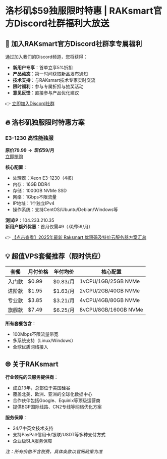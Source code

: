 # 洛杉矶$59独服限时特惠 | RAKsmart官方Discord社群福利大放送

## 🎉 加入RAKsmart官方Discord社群享专属福利

通过加入我们的Discord频道，您将获得：

- **新用户专享**：首单立享5%折扣
- **产品动态**：第一时间获取新品发布通知
- **技术支持**：与RAKsmart技术专家实时交流
- **限时福利**：参与专属折扣与抽奖活动
- **意见反馈**：直接参与产品优化建议

👉 [立即加入Discord社群](https://discord.gg/enZwUa4AtH)

## 🔥 洛杉矶独服限时特惠方案

### E3-1230 高性能独服
**原价$79.99 → 现仅$59/月**  
[立即抢购](https://bit.ly/raksmart)

**核心配置**：
- 处理器：Xeon E3-1230（4核）
- 内存：16GB DDR4
- 存储：1000GB NVMe SSD
- 网络：1Gbps不限流量
- IP地址：1个独立IPv4
- 操作系统：支持CentOS/Ubuntu/Debian/Windows等

**测试IP**：104.233.210.35  
**新用户额外优惠**：首月仅需$49（续费$59/月）

👉 [【点击查看】2025年最新 Raksmart 优惠码及特价云服务器方案汇总](https://bit.ly/raksmart)

## 💡 超值VPS套餐推荐（限时供应）

| 套餐 | 月付价格 | 年付均价 | 核心配置 |
|------|---------|---------|---------|
| 入门款 | $0.99 | $0.83/月 | 1vCPU/1GB/25GB NVMe |
| 进阶款 | $1.95 | $1.63/月 | 2vCPU/2GB/40GB NVMe |
| 专业款 | $3.85 | $3.21/月 | 4vCPU/4GB/80GB NVMe |
| 旗舰款 | $7.49 | $6.25/月 | 8vCPU/8GB/160GB NVMe |

**所有套餐包含**：  
- 100Mbps不限流量带宽  
- 多系统支持（Linux/Windows）  
- 全球优质网络接入  

## 🌐 关于RAKsmart

**行业领先的云服务提供商**：
- 成立13年，总部位于美国硅谷
- 覆盖北美、欧洲、亚洲的全球化数据中心
- 合作伙伴包括Google、Equinix等顶级运营商
- 提供BGP国际线路、CN2专线等网络优化方案

**服务保障**：
- 24/7中英文技术支持
- 支持PayPal/信用卡/银联/USDT等多种支付方式
- 企业级SLA服务保障

*注：所有价格不含税费，具体条款以官网政策为准*